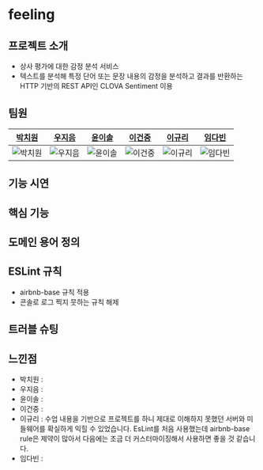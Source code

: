 # feeling

## 프로젝트 소개
- 상사 평가에 대한 감정 분석 서비스
- 텍스트를 분석해 특정 단어 또는 문장 내용의 감정을 분석하고 결과를 반환하는 HTTP 기반의 REST API인 CLOVA Sentiment 이용
## 팀원
|   [박치원](https://github.com/chich2)   |   [우지음](https://github.com/oozeume)   |   [윤이솔](https://github.com/pinus0711)   |   [이건중](https://github.com/JohnDohnut)   |   [이규리](https://github.com/KyuliLee)   |   [임다빈](https://github.com/ekqls5858)   |
| :--------: | :--------: | :------: | :-----: | :-----: | :-----: |
|   ![박치원](https://avatars.githubusercontent.com/u/59588641?v=4)    |   ![우지음](https://avatars.githubusercontent.com/u/77391482?v=4)    | ![윤이솔](https://avatars.githubusercontent.com/u/62708247?v=4) | ![이건중](https://avatars.githubusercontent.com/u/51821505?v=4) | ![이규리](https://avatars.githubusercontent.com/u/151590254?v=4) | ![임다빈](https://avatars.githubusercontent.com/u/151507968?v=4) |
## 기능 시연

## 핵심 기능

## 도메인 용어 정의

## ESLint 규칙
- airbnb-base 규칙 적용
- 콘솔로 로그 찍지 뭇하는 규칙 해제
## 트러블 슈팅

## 느낀점
- 박치원 :
- 우지음 :
- 윤이솔 :
- 이건중 :
- 이규리 : 수업 내용을 기반으로 프로젝트를 하니 제대로 이해하지 못했던 서버와 미들웨어를 확실하게 익힐 수 있었습니다. EsLint를 처음 사용했는데 airbnb-base rule은 제약이 많아서 다음에는 조금 더 커스터마이징해서 사용하면 좋을 것 같습니다.
- 임다빈 :
